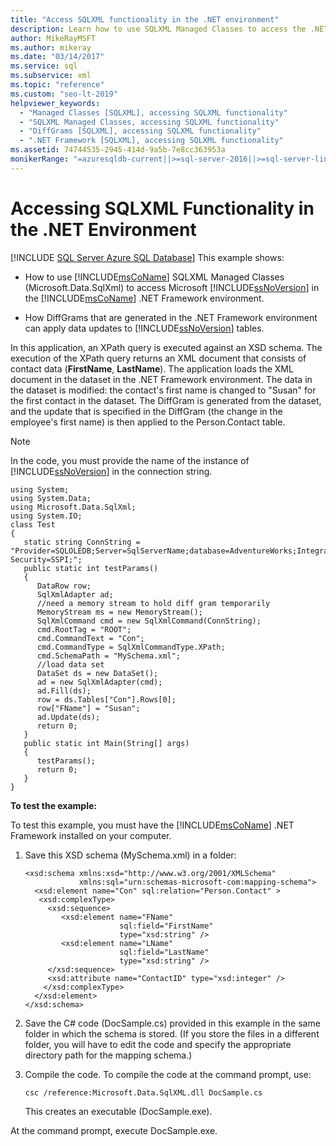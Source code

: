```yaml
---
title: "Access SQLXML functionality in the .NET environment"
description: Learn how to use SQLXML Managed Classes to access the .NET Framework environment.
author: MikeRayMSFT
ms.author: mikeray
ms.date: "03/14/2017"
ms.service: sql
ms.subservice: xml
ms.topic: "reference"
ms.custom: "seo-lt-2019"
helpviewer_keywords:
  - "Managed Classes [SQLXML], accessing SQLXML functionality"
  - "SQLXML Managed Classes, accessing SQLXML functionality"
  - "DiffGrams [SQLXML], accessing SQLXML functionality"
  - ".NET Framework [SQLXML], accessing SQLXML functionality"
ms.assetid: 74744535-2945-414d-9a5b-7e8cc363953a
monikerRange: "=azuresqldb-current||>=sql-server-2016||>=sql-server-linux-2017||=azuresqldb-mi-current"
---
```

# Accessing SQLXML Functionality in the .NET Environment
[!INCLUDE [SQL Server Azure SQL Database](../../../includes/applies-to-version/sql-asdb.md)]
  This example shows:  
  
-   How to use [!INCLUDE[msCoName](../../../includes/msconame-md.md)] SQLXML Managed Classes (Microsoft.Data.SqlXml) to access Microsoft [!INCLUDE[ssNoVersion](../../../includes/ssnoversion-md.md)] in the [!INCLUDE[msCoName](../../../includes/msconame-md.md)] .NET Framework environment.  
  
-   How DiffGrams that are generated in the .NET Framework environment can apply data updates to [!INCLUDE[ssNoVersion](../../../includes/ssnoversion-md.md)] tables.  
  
 In this application, an XPath query is executed against an XSD schema. The execution of the XPath query returns an XML document that consists of contact data (**FirstName**, **LastName**). The application loads the XML document in the dataset in the .NET Framework environment. The data in the dataset is modified: the contact's first name is changed to "Susan" for the first contact in the dataset. The DiffGram is generated from the dataset, and the update that is specified in the DiffGram (the change in the employee's first name) is then applied to the Person.Contact table.  
  
> [!NOTE]  
>  In the code, you must provide the name of the instance of [!INCLUDE[ssNoVersion](../../../includes/ssnoversion-md.md)] in the connection string.  
  
```  
using System;  
using System.Data;  
using Microsoft.Data.SqlXml;  
using System.IO;  
class Test  
{  
   static string ConnString = "Provider=SQLOLEDB;Server=SqlServerName;database=AdventureWorks;Integrated Security=SSPI;";  
   public static int testParams()  
   {  
      DataRow row;  
      SqlXmlAdapter ad;  
      //need a memory stream to hold diff gram temporarily  
      MemoryStream ms = new MemoryStream();  
      SqlXmlCommand cmd = new SqlXmlCommand(ConnString);  
      cmd.RootTag = "ROOT";  
      cmd.CommandText = "Con";  
      cmd.CommandType = SqlXmlCommandType.XPath;  
      cmd.SchemaPath = "MySchema.xml";  
      //load data set  
      DataSet ds = new DataSet();  
      ad = new SqlXmlAdapter(cmd);  
      ad.Fill(ds);  
      row = ds.Tables["Con"].Rows[0];  
      row["FName"] = "Susan";  
      ad.Update(ds);  
      return 0;  
   }  
   public static int Main(String[] args)  
   {  
      testParams();  
      return 0;  
   }  
}  
```  
  
 **To test the example:**  
  
 To test this example, you must have the [!INCLUDE[msCoName](../../../includes/msconame-md.md)] .NET Framework installed on your computer.  
  
1.  Save this XSD schema (MySchema.xml) in a folder:  
  
    ```  
    <xsd:schema xmlns:xsd="http://www.w3.org/2001/XMLSchema"  
                xmlns:sql="urn:schemas-microsoft-com:mapping-schema">  
      <xsd:element name="Con" sql:relation="Person.Contact" >  
       <xsd:complexType>  
         <xsd:sequence>  
            <xsd:element name="FName"    
                         sql:field="FirstName"   
                         type="xsd:string" />   
            <xsd:element name="LName"    
                         sql:field="LastName"    
                         type="xsd:string" />  
         </xsd:sequence>  
         <xsd:attribute name="ContactID" type="xsd:integer" />  
        </xsd:complexType>  
      </xsd:element>  
    </xsd:schema>  
    ```  
  
2.  Save the C# code (DocSample.cs) provided in this example in the same folder in which the schema is stored. (If you store the files in a different folder, you will have to edit the code and specify the appropriate directory path for the mapping schema.)  
  
3.  Compile the code. To compile the code at the command prompt, use:  
  
    ```  
    csc /reference:Microsoft.Data.SqlXML.dll DocSample.cs  
    ```  
  
     This creates an executable (DocSample.exe).  
  
 At the command prompt, execute DocSample.exe.  
  
  
